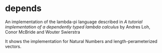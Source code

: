 # depends
An implementation of the lambda-pi language described in *A tutorial implementation of a dependently typed lambda calculus*
by Andres Loh, Conor McBride and Wouter Swierstra

It shows the implementation for Natural Numbers and length-perameterized vectors.
